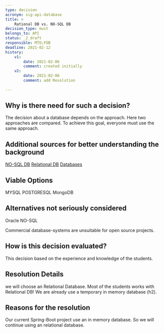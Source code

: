 ```yaml
---
type: decision
acronym: sig-api-database
title: >
    Rational DB vs. NO-SQL DB
decision_type: must
belongs_to: API
status: _2_draft
responsible: MTO;FOB
deadline: 2021-02-12
history:
    v1:
        date: 2021-02-06
        comment: created initially
    v2:
        date: 2021-02-06
        comment: add Resolution
   
---
```


## Why is there need for such a decision?
The decision about a database depends on the approach. Here two approaches are compared. To achieve this goal, everyone must use the same approach.

## Additional sources for better understanding the background

[NO-SQL DB](https://www.bigdata-insider.de/was-ist-nosql-a-615718/)
[Relational DB](https://www.bigdata-insider.de/was-ist-eine-relationale-datenbank-a-643028/)
[Databases](https://www.geeksforgeeks.org/top-10-open-source-nosql-databases-in-2020/)

## Viable Options
MYSQL
POSTGRESQL
MongoDB

## Alternatives not seriously considered
Oracle NO-SQL
  
Commercial database-systems are unsuitable for open source projects.

## How is this decision evaluated?

This decision based on the experience and knowledge of the students.
 
## Resolution Details

we will choose an Relational Database. Most of the students works with Relational DB! We are already use a temporary in memory database (h2).

## Reasons for the resolution

Our current Spring-Boot project use an in memory database. So we will continue using an relational database.

